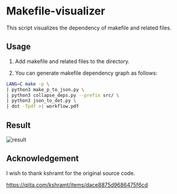 # Makefile-visualizer
This script visualizes the dependency of makefile and related files.

## Usage

1. Add makefile and related files to the directory.

2. You can generate makefile dependency graph as follows:

```bash
LANG=C make -p \
| python3 make_p_to_json.py \
| python3 collapse_deps.py --prefix src/ \
| python3 json_to_dot.py \
| dot -Tpdf >| workflow.pdf
```

## Result
![result](result.png "result of makefile for hariboteOS") 

## Acknowledgement

I wish to thank kshramt for the original source code.

https://qiita.com/kshramt/items/dace8875d9686475f6cd
